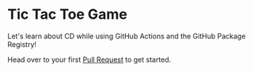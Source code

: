 # Tic Tac Toe Game

Let's learn about CD while using GitHub Actions and the GitHub Package Registry!


Head over to your first [Pull Request](../../pull/1) to get started.

